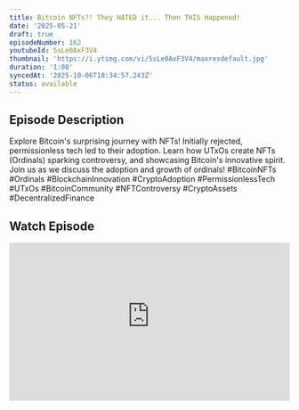 ```yaml
---
title: Bitcoin NFTs?! They HATED it... Then THIS Happened!
date: '2025-05-21'
draft: true
episodeNumber: 162
youtubeId: 5sLe0AxF3V4
thumbnail: 'https://i.ytimg.com/vi/5sLe0AxF3V4/maxresdefault.jpg'
duration: '1:08'
syncedAt: '2025-10-06T18:34:57.243Z'
status: available
---
```

## Episode Description

Explore Bitcoin's surprising journey with NFTs! Initially rejected, permissionless tech led to their adoption. Learn how UTxOs create NFTs \(Ordinals\) sparking controversy, and showcasing Bitcoin's innovative spirit. Join us as we discuss the adoption and growth of ordinals! #BitcoinNFTs #Ordinals #BlockchainInnovation #CryptoAdoption #PermissionlessTech #UTxOs #BitcoinCommunity #NFTControversy #CryptoAssets #DecentralizedFinance

## Watch Episode

<div style="position: relative; padding-bottom: 56.25%; height: 0; overflow: hidden;">
  <iframe
    src="https://www.youtube-nocookie.com/embed/5sLe0AxF3V4"
    style="position: absolute; top: 0; left: 0; width: 100%; height: 100%;"
    frameborder="0"
    allow="accelerometer; autoplay; clipboard-write; encrypted-media; gyroscope; picture-in-picture"
    allowfullscreen
  ></iframe>
</div>

